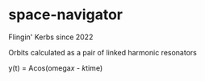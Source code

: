 # space-navigator
Flingin' Kerbs since 2022

Orbits calculated as a pair of linked harmonic resonators


y(t) = Acos(omega*x - k*time)

